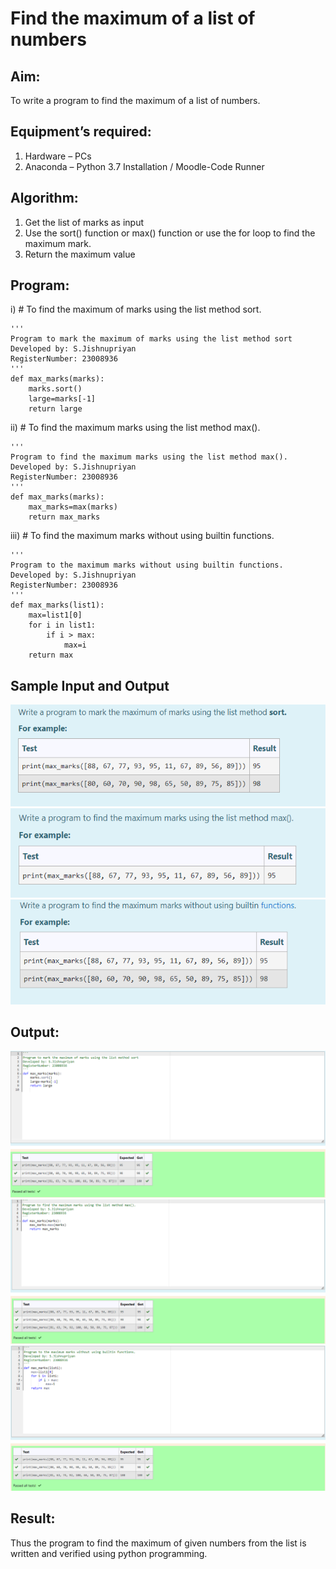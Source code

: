 # Find the maximum of a list of numbers
## Aim:
To write a program to find the maximum of a list of numbers.
## Equipment’s required:
1.	Hardware – PCs
2.	Anaconda – Python 3.7 Installation / Moodle-Code Runner
## Algorithm:
1.	Get the list of marks as input
2.	Use the sort() function or max() function or use the for loop to find the maximum mark.
3.	Return the maximum value
## Program:

i)	# To find the maximum of marks using the list method sort.
```
''' 
Program to mark the maximum of marks using the list method sort
Developed by: S.Jishnupriyan
RegisterNumber: 23008936
'''
def max_marks(marks):
    marks.sort()
    large=marks[-1]
    return large
```

ii)	# To find the maximum marks using the list method max().
```
''' 
Program to find the maximum marks using the list method max().
Developed by: S.Jishnupriyan
RegisterNumber: 23008936
'''
def max_marks(marks):
    max_marks=max(marks)
    return max_marks
```

iii) # To find the maximum marks without using builtin functions.
```
''' 
Program to the maximum marks without using builtin functions.
Developed by: S.Jishnupriyan 
RegisterNumber: 23008936
'''
def max_marks(list1):
    max=list1[0]
    for i in list1:
        if i > max:
            max=i
    return max
```
## Sample Input and Output
 ![input](sq.png)
 ![input](mq.png)
 ![input](bq.png)
 
## Output:
 ![output](sort.png)
 ![output](maximum.png)
 ![output](built.png)
## Result:
Thus the program to find the maximum of given numbers from the list is written and verified using python programming.
